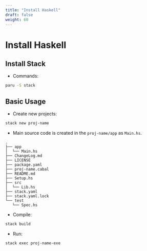 ```yaml
---
title: "Install Haskell"
draft: false
weight: 60
---
```


# Install Haskell

## Install Stack

- Commands:

```sh
paru -S stack
```

## Basic Usage

- Create new projects:

```sh
stack new proj-name
```

- Main source code is created in the `proj-name/app` as `Main.hs`.

```text
.
├── app
│  └── Main.hs
├── ChangeLog.md
├── LICENSE
├── package.yaml
├── proj-name.cabal
├── README.md
├── Setup.hs
├── src
│  └── Lib.hs
├── stack.yaml
├── stack.yaml.lock
└── test
   └── Spec.hs
```

- Compile:

```sh
stack build
```

- Run:

```sh
stack exec proj-name-exe
```
